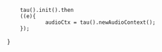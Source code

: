         tau().init().then 
        ((e){
                audioCtx = tau().newAudioContext();
        });
  }
```
